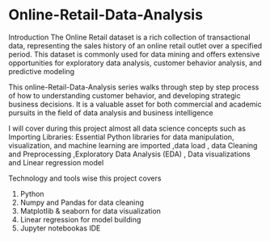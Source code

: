 # Online-Retail-Data-Analysis

Introduction
The Online Retail dataset is a rich collection of transactional data, representing the sales history of an online retail outlet over a specified period. This dataset is commonly used for data mining and offers extensive opportunities for exploratory data analysis, customer behavior analysis, and predictive modeling

This online-Retail-Data-Analysis series walks through step by step process of how to understanding customer behavior, and developing strategic business decisions. It is a valuable asset for both commercial and academic pursuits in the field of data analysis and business intelligence

I will cover  during this project almost all data science concepts such as Importing Libraries: Essential Python libraries for data manipulation, visualization, and machine learning are imported ,data load , data Cleaning and Preprocessing ,Exploratory Data Analysis (EDA) , Data visualizations and Linear regression model

Technology and tools wise this project covers

1. Python
2. Numpy and Pandas for data cleaning
3. Matplotlib  & seaborn for data visualization
4. Linear regression for model building
5. Jupyter notebookas IDE
